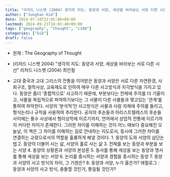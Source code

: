 ```yaml
---
title: "리처드 니스벳 (2004) 생각의 지도: 동양과 서양, 세상을 바라보는 서로 다른 시선"
author: ["Junghan Kim"]
date: 2024-07-10T22:05:00+09:00
lastmod: 2024-09-21T18:03:40+09:00
tags: ["geography", "thought", "c180"]
categories: ["bib"]
draft: false
---
```


-   원제 : The Geography of Thought

-   (리처드 니스벳 2004) "생각의 지도: 동양과 서양, 세상을 바라보는 서로 다른 시선" 리처드 니스벳 (2004) 최인철
-   고대 중국과 고대 그리스의 전통을 이어받은 동양과 서양은 서로 다른 자연환경, 사회구조, 철학사상, 교육제도로 인하여 매우 다른 사고방식과 지각방식을 가지고 있다. 동양은 좀더 ’종합적으로’ 사고하기 때문에, 부분보다는 전체에 주의를 더 기울이고, 사물을 독립적으로 파악하기보다는 그 사물이 다른 사물들과 맺고있는 ’관계’를 통하여 파악한다. 서양의 ’분석적’인 사고방식은 사물과 사람 자체에 주의를 돌리고, 형식논리나 규칙을 사용하여 추리한다. 공자의 후손들과 아리스트텔레스의 후손들 사이에는 풍수 사상에서 형이상학에 이르기까지, 언어에서 상업적 전통에 이르기까지 커다란 차이가 존재한다. 그러한 차이를 이해하는 것이 어느 때보다 중요해진 오늘날, 이 책은 그 차이를 이해하는 길로 안내하는 지도로서, 동시에 그러한 차이를 연결하는 교량으로서의 역할을 훌륭하게 해낼 것이다. 1. 동양의 도와 서양의 삼단논법 2. 동양의 더불어 사는 삶, 서양의 홀로 사는 삶 3. 전체를 보는 동양과 부분을 보는 서양 4. 동양의 상황론과 서양의 본성론 5. 동사를 통해 세상을 보는 동양과 명사를 통해 세상을 보는 서양 6. 논리를 중시하는 서양과 경험을 중시하는 동양 7. 동양과 서양의 사고 방식의 차이, 그 기원은? 8. 동양과 서양, 누가 옳은가? 에필로그 : 동양과 서양의 사고 방식, 충돌할 것인가, 통일될 것인가?
